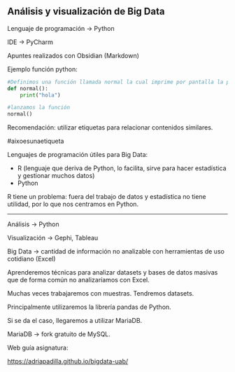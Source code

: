 ## Análisis y visualización de Big Data

Lenguaje de programación -> Python

IDE -> PyCharm

Apuntes realizados con Obsidian (Markdown)

Ejemplo función python:

```Python
#Definimos una función llamada normal la cual imprime por pantalla la palabra "hola"
def normal():
    print("hola")

#lanzamos la función
normal()

```

Recomendación: utilizar etiquetas para relacionar contenidos similares.

#aixoesunaetiqueta 

Lenguajes de programación útiles para Big Data: 

- R (lenguaje que deriva de Python, lo facilita, sirve para hacer estadística y gestionar muchos datos)
- Python

R tiene un problema: fuera del trabajo de datos y estadística no tiene utilidad, por lo que nos centramos en Python.

---

Análisis -> Python

Visualización -> Gephi, Tableau

Big Data -> cantidad de información no analizable con herramientas de uso cotidiano (Excel)

Aprenderemos técnicas para analizar datasets y bases de datos masivas que de forma común no analizaríamos con Excel.

Muchas veces trabajaremos con muestras. Tendremos datasets.

Principalmente utilizaremos la librería pandas de Python.

Si se da el caso, llegaremos a utilizar MariaDB.

MariaDB -> fork gratuito de MySQL.

Web guía asignatura:

https://adriapadilla.github.io/bigdata-uab/
